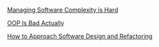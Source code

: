 [Managing Software Complexity is Hard](./Manage_Software_Complexity_Is_Hard.md)

[OOP Is Bad Actually](./OOP_Is_Bad_Actually/OOP_Is_Bad_Actually.md)

[How to Approach Software Design and Refactoring](./How_To_Approach_Software_Design_Refactoring.md)
